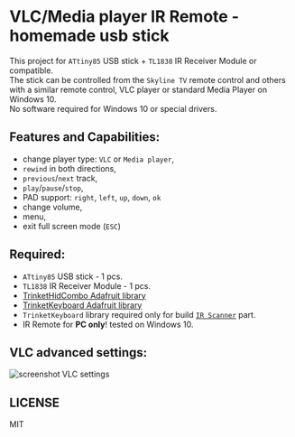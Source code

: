 # VLC/Media player IR Remote - homemade usb stick

 This project for `ATtiny85` USB stick + `TL1838` IR Receiver Module or compatible.  
 The stick can be controlled from the `Skyline TV` remote control and others with a similar remote control, VLC player or standard Media Player on Windows 10.  
 No software required for Windows 10 or special drivers.
 
## Features and Capabilities:

- change player type: `VLC` or `Media player`,
- `rewind` in both directions,
- `previous`/`next` track,
- `play`/`pause`/`stop`,
- PAD support: `right`, `left`, `up`, `down`, `ok`
- change volume,
- menu,
- exit full screen mode (`ESC`)

## Required:

- `ATtiny85` USB stick - 1 pcs.
- `TL1838` IR Receiver Module - 1 pcs.  
- [TrinketHidCombo Adafruit library](https://github.com/adafruit/Adafruit-Trinket-USB/tree/master/TrinketHidCombo)  
- [TrinketKeyboard Adafruit library](https://github.com/adafruit/Adafruit-Trinket-USB/tree/master/TrinketKeyboard)  
- `TrinketKeyboard` library required only for build [`IR Scanner`](/blob/master/src/IR-Scanner-ATtiny85.ino) part.
- IR Remote for **PC only**! tested on Windows 10.

## VLC advanced settings:

![screenshot VLC settings](https://clonetv.github.io/VLC-Media-player-IR-Remote-ATtiny85-/vlc-interfaces.png)

## LICENSE

MIT
